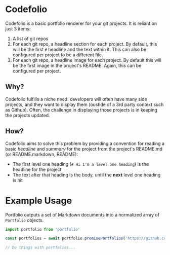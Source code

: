 # Codefolio

Codefolio is a basic portfolio renderer for your git projects. It is reliant on just 3 items:

1. A list of git repos
2. For each git repo, a headline section for each project. By default, this will be the first `#` headline and the text within it. This can also be configured per project to be a different file.
3. For each git repo, a headline image for each project. By default this will be the first image in the project's README. Again, this can be configured per project.

## Why?

Codefolio fulfills a niche need: developers will often have many side projects, and they want to display them (oustide of a 3rd party context such as Github). Often, the challenge in displaying those projects is in keeping the projects updated.

## How?

Codefolio aims to solve this problem by providing a convention for reading a basic *headline* and *summary* for the project from the project's README.md (or README.markdown, README):

- The first level one heading (`# Hi I'm a level one heading`) is the headline for the project
- The text after that heading is the body, until the **next** level one heading is hit

# Example Usage

Portfolio outputs a set of Markdown documents into a normalized array of `Portfolio` objects.

```javascript
import portfolio from 'portfolio'

const portfolios = await portfolio.promisePortfolios('https://github.com/namehillsoftware/projectBlue.git');

// Do things with portfolios...
```